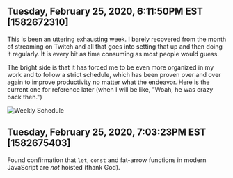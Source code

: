 ## Tuesday, February 25, 2020, 6:11:50PM EST [1582672310]

This is been an uttering exhausting week. I barely recovered from the
month of streaming on Twitch and all that goes into setting that up and
then doing it regularly. It is every bit as time consuming as most
people would guess.

The bright side is that it has forced me to be even more organized in my
work and to follow a strict schedule, which has been proven over and
over again to improve productivity no matter what the endeavor. Here is
the current one for reference later (when I will be like, "Woah, he was
crazy back then.")

![Weekly Schedule](weekly-schedule.png)

## Tuesday, February 25, 2020, 7:03:23PM EST [1582675403]

Found confirmation that `let`, `const` and fat-arrow functions in modern
JavaScript are *not* hoisted (thank God).

